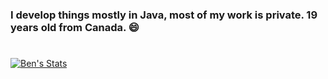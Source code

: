### I develop things mostly in Java, most of my work is private. 19 years old from Canada. 😄
#

[![Ben's Stats](https://github-readme-stats.vercel.app/api?username=xxBennny&count_private=true&include_all_commits=true&show_icons=true&theme=dracula)](https://github.com/anuraghazra/github-readme-stats)
